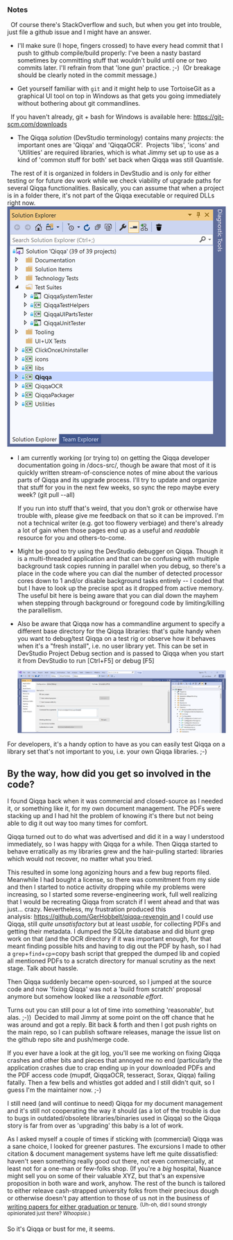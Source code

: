 ﻿


### Notes

  Of course there's StackOverflow and such, but when you get into trouble, just file a github issue and I might have an answer.

- I'll make sure (I hope, fingers crossed) to have every head commit that I push to github compile/build properly: I've been a nasty bastard sometimes by committing stuff that wouldn't build until one or two commits later. I'll refrain from that 'lone gun' practice. ;-)  (Or breakage should be clearly noted in the commit message.)

- Get yourself familiar with `git` and it might help to use TortoiseGit as a graphical UI tool on top in Windows as that gets you going immediately without bothering about git commandlines.

  If you haven't already, git + bash for Windows is available here: https://git-scm.com/downloads

- The Qiqqa *solution* (DevStudio terminology) contains many *projects*: the important ones are 'Qiqqa' and 'QiqqaOCR'.  Projects 'libs', 'icons' and 'Utilities' are required libraries, which is what Jimmy set up to use as a kind of 'common stuff for both' set back when Qiqqa was still Quantisle.

  The rest of it is organized in folders in DevStudio and is only for either testing or for future dev work while we check viability of upgrade paths for several Qiqqa functionalities. Basically, you can assume that when a project is in a folder there, it's not part of the Qiqqa executable or required DLLs right now.
  
  ![](assets/devstudio-solution-view.png)
 

- I am currently working (or trying to) on getting the Qiqqa developer documentation going in /docs-src/, though be aware that most of it is quickly written stream-of-conscience notes of mine about the various parts of Qiqqa and its upgrade process. I'll try to update and organize that stuff for you in the next few weeks, so sync the repo maybe every week? (git pull --all)

  If you run into stuff that's weird, that you don't grok or otherwise have trouble with, please give me feedback on that so it can be improved. I'm not a technical writer (e.g. got too flowery verbiage) and there's already a lot of gain when those pages end up as a useful and *readable* resource for you and others-to-come.

- Might be good to try using the DevStudio debugger on Qiqqa. Though it is a multi-threaded application and that can be confusing with multiple background task copies running in parallel when you debug, so there's a place in the code where you can dial the number of detected processor cores down to 1 and/or disable background tasks entirely -- I coded that but I have to look up the precise spot as it dropped from active memory. The useful bit here is being aware that you can dial down the mayhem when stepping through background or foregound code by limiting/killing the parallellism.

- Also be aware that Qiqqa now has a commandline argument to specify a different base directory for the Qiqqa libraries: that's quite handy when you want to debug/test Qiqqa on a test rig or observe how it behaves when it's a "fresh install", i.e. no user library yet. This can be set in DevStudio Project Debug section and is passed to Qiqqa when you start it from DevStudio to run [Ctrl+F5] or debug [F5]

  ![](assets/devstudio-project-debug-arguments-view.png)
 

For developers, it's a handy option to have as you can easily test Qiqqa on a library set that's not important to you, i.e. your own Qiqqa libraries. ;-)




## By the way, how did you get so involved in the code?

I found Qiqqa back when it was commercial and closed-source as I needed it, or something like it, for my own document management. The PDFs were stacking up and I had hit the problem of knowing it's there but not being able to dig it out way too many times for comfort. 

Qiqqa turned out to do what was advertised and did it in a way I understood immediately, so I was happy with Qiqqa for a while. Then Qiqqa started to behave erratically as my libraries grew and the hair-pulling started: libraries which would not recover, no matter what you tried. 

This resulted in some long agonizing hours and a few bug reports filed. Meanwhile I had bought a license, so there was commitment from my side and then I started to notice activity dropping while my problems were increasing, so I started some reverse-engineering work, full well realizing that I would be recreating Qiqqa from scratch if I went ahead and that was just... crazy. Nevertheless, my frustration produced this analysis: https://github.com/GerHobbelt/qiqqa-revengin and I could use Qiqqa, still *quite unsatisfactory* but at least *usable*, for collecting PDFs and getting their metadata. I dumped the SQLite database and did blunt grep work on that (and the OCR directory if it was important enough, for that meant finding possible hits and having to dig out the PDF by hash, so I had a `grep`+`find`+`cp`=copy bash script that grepped the dumped lib and copied all mentioned PDFs to a scratch directory for manual scrutiny as the next stage. Talk about hassle.

Then Qiqqa suddenly became open-sourced, so I jumped at the source code  and now 'fixing Qiqqa' was not a 'build from scratch' proposal anymore but somehow looked like a *reasonable effort*.

Turns out you can still pour a lot of time into something 'reasonable', but alas. ;-))  Decided to mail Jimmy at some point on the off chance that he was around and got a reply. Bit back & forth and then I got push rights on the main repo, so I can publish software releases, manage the issue list on the github repo site and push/merge code. 

If you ever have a look at the git log, you'll see me working on fixing Qiqqa crashes and other bits and pieces that annoyed me no end (particularly the application crashes due to crap ending up in your downloaded PDFs and the PDF access code (mupdf, QiqqaOCR, tesseract, Sorax, Qiqqa) failing fatally. Then a few bells and whistles got added and I still didn't quit, so I guess I'm the maintainer now. ;-)

I still need (and will continue to need) Qiqqa for my document management and it's still not cooperating the way it should (as a lot of the trouble is due to bugs in outdated/obsolete libraries/binaries used in Qiqqa) so the Qiqqa story is far from over as 'upgrading' this baby is a lot of work.

As I asked myself a couple of times if sticking with (commercial) Qiqqa was a sane choice, I looked for greener pastures. The excursions I made to other citation & document management systems have left me quite dissatisfied: haven't seen something really good out there, not even commercially, at least not for a one-man or few-folks shop. (If you're a *big* hospital, Nuance might sell you on some of their valuable XYZ, but that's an expensive proposition in both ware and work, anyhow. The rest of the bunch is tailored to either releave cash-strapped university folks from their precious dough or otherwise doesn't pay attention to those of us not in the business of [writing papers for either graduation or tenure](https://youtu.be/vtIzMaLkCaM?t=670). 
<sup>(Uh-oh, did I sound strongly opinionated just there? *Whoopsie.*)</sup>

So it's Qiqqa or bust for me, it seems.

